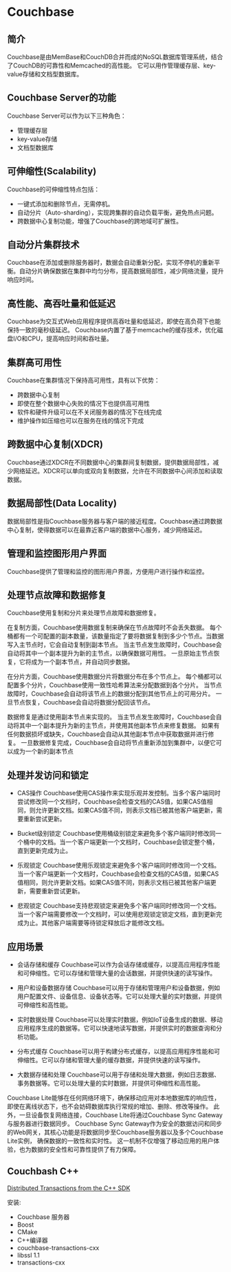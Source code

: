 # Couchbase

## 简介

Couchbase是由MemBase和CouchDB合并而成的NoSQL数据库管理系统，结合了CouchDB的可靠性和Memcached的高性能。
它可以用作管理缓存层、key-value存储和文档型数据库。

## Couchbase Server的功能

Couchbase Server可以作为以下三种角色：

- 管理缓存层
- key-value存储
- 文档型数据库

## 可伸缩性(Scalability)

Couchbase的可伸缩性特点包括：

- 一键式添加和删除节点，无需停机。
- 自动分片（Auto-sharding），实现跨集群的自动负载平衡，避免热点问题。
- 跨数据中心复制功能，增强了Couchbase的跨地域可扩展性。

## 自动分片集群技术

Couchbase在添加或删除服务器时，数据会自动重新分配，实现不停机的重新平衡。自动分片确保数据在集群中均匀分布，提高数据局部性，减少网络流量，提升响应时间。

## 高性能、高吞吐量和低延迟

Couchbase为交互式Web应用程序提供高吞吐量和低延迟，即使在高负荷下也能保持一致的毫秒级延迟。
Couchbase内置了基于memcache的缓存技术，优化磁盘I/O和CPU，提高响应时间和吞吐量。

## 集群高可用性

Couchbase在集群情况下保持高可用性，具有以下优势：

- 跨数据中心复制
- 即使在整个数据中心失败的情况下也提供高可用性
- 软件和硬件升级可以在不关闭服务器的情况下在线完成
- 维护操作如压缩也可以在服务在线的情况下完成

## 跨数据中心复制(XDCR)

Couchbase通过XDCR在不同数据中心的集群间复制数据，提供数据局部性，减少网络延迟。XDCR可以单向或双向复制数据，允许在不同数据中心间添加和读取数据。

## 数据局部性(Data Locality)

数据局部性是指Couchbase服务器与客户端的接近程度。Couchbase通过跨数据中心复制，使得数据可以在最靠近客户端的数据中心服务，减少网络延迟。

## 管理和监控图形用户界面

Couchbase提供了管理和监控的图形用户界面，方便用户进行操作和监控。

## 处理节点故障和数据修复

Couchbase使用复制和分片来处理节点故障和数据修复。

在复制方面，Couchbase使用数据复制来确保在节点故障时不会丢失数据。
每个桶都有一个可配置的副本数量，该数量指定了要将数据复制到多少个节点。当数据写入主节点时，它会自动复制到副本节点。
当主节点发生故障时，Couchbase会自动将其中一个副本提升为新的主节点，以确保数据可用性。
一旦原始主节点恢复，它将成为一个副本节点，并自动同步数据。

在分片方面，Couchbase使用数据分片将数据分布在多个节点上。
每个桶都可以配置多个分片，Couchbase使用一致性哈希算法来分配数据到各个分片。
当节点故障时，Couchbase会自动将该节点上的数据分配到其他节点上的可用分片。
一旦节点恢复，Couchbase会自动将数据分配回该节点。

数据修复是通过使用副本节点来实现的。
当主节点发生故障时，Couchbase会自动将其中一个副本提升为新的主节点，并使用其他副本节点来修复数据。
如果有任何数据损坏或缺失，Couchbase会自动从其他副本节点中获取数据并进行修复。
一旦数据修复完成，Couchbase会自动将节点重新添加到集群中，以便它可以成为一个新的副本节点

## 处理并发访问和锁定

- CAS操作
  Couchbase使用CAS操作来实现乐观并发控制。当多个客户端同时尝试修改同一个文档时，Couchbase会检查文档的CAS值，如果CAS值相同，则允许更新文档。如果CAS值不同，则表示文档已被其他客户端更新，需要重新尝试更新。

- Bucket级别锁定
  Couchbase使用桶级别锁定来避免多个客户端同时修改同一个桶中的文档。当一个客户端更新一个文档时，Couchbase会锁定整个桶，直到更新完成为止。

- 乐观锁定
  Couchbase使用乐观锁定来避免多个客户端同时修改同一个文档。当一个客户端更新一个文档时，Couchbase会检查文档的CAS值，如果CAS值相同，则允许更新文档。如果CAS值不同，则表示文档已被其他客户端更新，需要重新尝试更新。

- 悲观锁定
  Couchbase支持悲观锁定来避免多个客户端同时修改同一个文档。当一个客户端需要修改一个文档时，可以使用悲观锁定锁定文档，直到更新完成为止。其他客户端需要等待锁定释放后才能修改文档。

## 应用场景

- 会话存储和缓存
  Couchbase可以作为会话存储或缓存，以提高应用程序性能和可伸缩性。它可以存储和管理大量的会话数据，并提供快速的读写操作。

- 用户和设备数据存储
  Couchbase可以用于存储和管理用户和设备数据，例如用户配置文件、设备信息、设备状态等。它可以处理大量的实时数据，并提供可伸缩性和高性能。

- 实时数据处理
  Couchbase可以处理实时数据，例如IoT设备生成的数据、移动应用程序生成的数据等。它可以快速地读写数据，并提供实时的数据查询和分析功能。

- 分布式缓存
  Couchbase可以用于构建分布式缓存，以提高应用程序性能和可伸缩性。它可以存储和管理大量的缓存数据，并提供快速的读写操作。

- 大数据存储和处理
  Couchbase可以用于存储和处理大数据，例如日志数据、事务数据等。它可以处理大量的实时数据，并提供可伸缩性和高性能。

Couchbase Lite能够在任何网络环境下，确保移动应用对本地数据库的响应性，即使在离线状态下，也不会妨碍数据库执行常规的增加、删除、修改等操作。
此外，一旦设备恢复网络连接，Couchbase Lite将通过Couchbase Sync Gateway与服务器进行数据同步。
Couchbase Sync Gateway作为安全的数据访问和同步的Web网关，其核心功能是将数据同步至Couchbase服务器以及多个Couchbase Lite实例，
确保数据的一致性和实时性。
这一机制不仅增强了移动应用的用户体验，也为数据的安全性和可靠性提供了有力保障。

## Couchbash C++ 

[Distributed Transactions from the C++ SDK](https://docs.couchbase.com/cxx-txns/current/distributed-acid-transactions-from-the-sdk.html)

安装:

- Couchbase 服务器
- Boost
- CMake
- C++编译器
- couchbase-transactions-cxx
- libssl 1.1
- transactions-cxx